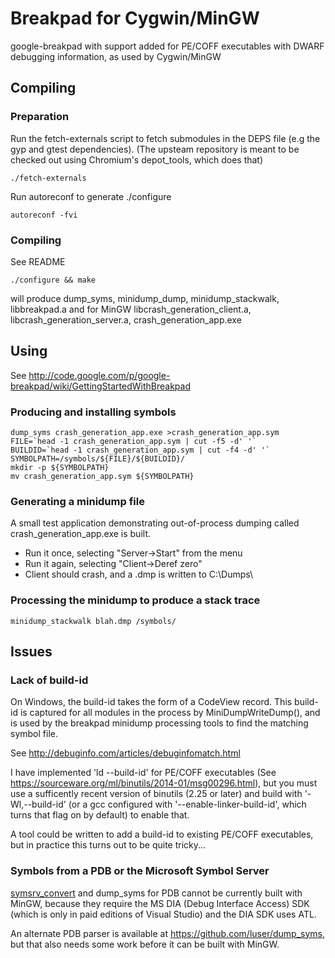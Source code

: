 # Breakpad for Cygwin/MinGW

google-breakpad with support added for PE/COFF executables with DWARF debugging
information, as used by Cygwin/MinGW

## Compiling

### Preparation

Run the fetch-externals script to fetch submodules in the DEPS file (e.g the gyp and gtest dependencies).
(The upsteam repository is meant to be checked out using Chromium's depot_tools, which does that)

```
./fetch-externals
```

Run autoreconf to generate ./configure

````
autoreconf -fvi
````

### Compiling

See README

````
./configure && make
````

will produce dump\_syms, minidump\_dump, minidump\_stackwalk, libbreakpad.a
and for MinGW libcrash\_generation_client.a, libcrash\_generation_server.a, crash\_generation_app.exe

## Using

See http://code.google.com/p/google-breakpad/wiki/GettingStartedWithBreakpad

### Producing and installing symbols

````
dump_syms crash_generation_app.exe >crash_generation_app.sym
FILE=`head -1 crash_generation_app.sym | cut -f5 -d' '`
BUILDID=`head -1 crash_generation_app.sym | cut -f4 -d' '`
SYMBOLPATH=/symbols/${FILE}/${BUILDID}/
mkdir -p ${SYMBOLPATH}
mv crash_generation_app.sym ${SYMBOLPATH}
````

### Generating a minidump file

A small test application demonstrating out-of-process dumping called
crash\_generation\_app.exe is built.

- Run it once, selecting "Server->Start" from the menu
- Run it again, selecting "Client->Deref zero"
- Client should crash, and a .dmp is written to C:\Dumps\

### Processing the minidump to produce a stack trace

````
minidump_stackwalk blah.dmp /symbols/
````

## Issues

### Lack of build-id

On Windows, the build-id takes the form of a CodeView record.
This build-id is captured for all modules in the process by MiniDumpWriteDump(),
and is used by the breakpad minidump processing tools to find the matching
symbol file.

See http://debuginfo.com/articles/debuginfomatch.html

I have implemented 'ld --build-id' for PE/COFF executables (See
https://sourceware.org/ml/binutils/2014-01/msg00296.html), but you must use a
sufficently recent version of binutils (2.25 or later) and build with
'-Wl,--build-id' (or a gcc configured with '--enable-linker-build-id', which
turns that flag on by default) to enable that.

A tool could be written to add a build-id to existing PE/COFF executables, but in
practice this turns out to be quite tricky...

### Symbols from a PDB or the Microsoft Symbol Server

<a href="http://hg.mozilla.org/users/tmielczarek_mozilla.com/fetch-win32-symbols">
symsrv_convert</a> and dump_syms for PDB cannot be currently built with MinGW,
because they require the MS DIA (Debug Interface Access) SDK (which is only in
paid editions of Visual Studio) and the DIA SDK uses ATL.

An alternate PDB parser is available at https://github.com/luser/dump_syms, but
that also needs some work before it can be built with MinGW.
